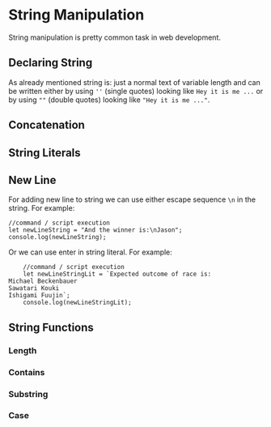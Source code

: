 # String Manipulation

String manipulation is pretty common task in web development.

## Declaring String

As already mentioned string is: just a normal text of variable length and can be written either by using `''` (single quotes) looking like `Hey it is me ...` or by using `""` (double quotes) looking like `"Hey it is me ..."`.

## Concatenation

## String Literals

## New Line

For adding new line to string we can use either escape sequence `\n` in the string. For example:

    //command / script execution
    let newLineString = "And the winner is:\nJason";
    console.log(newLineString);

Or we can use enter in string literal. For example:

```
    //command / script execution
    let newLineStringLit = `Expected outcome of race is:
Michael Beckenbauer
Sawatari Kouki
Ishigami Fuujin`;
    console.log(newLineStringLit);
```

## String Functions

### Length

### Contains

### Substring

### Case
